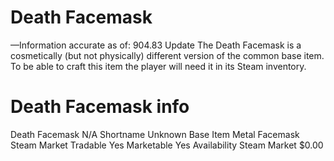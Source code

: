 # Death Facemask

—Information accurate as of: 904.83 Update
The Death Facemask is a cosmetically (but not physically) different version of the common base item. To be able to craft this item the player will need it in its Steam inventory.
# Death Facemask info

Death Facemask
N/A
Shortname
Unknown
Base Item
Metal Facemask
Steam Market
Tradable
Yes
Marketable
Yes
Availability
Steam Market
$0.00
